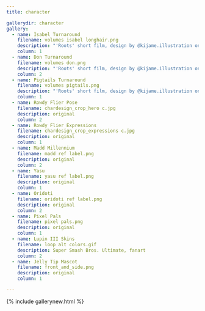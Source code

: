 ```yaml
---
title: character

gallerydir: character
gallery:
  - name: Isabel Turnaround
    filename: volumes isabel longhair.png
    description: "'Roots' short film, design by @kijame.illustration on instagram"
    column: 1
  - name: Don Turnaround
    filename: volumes don.png
    description: "'Roots' short film, design by @kijame.illustration on instagram"
    column: 2
  - name: Pigtails Turnaround
    filename: volumes pigtails.png
    description: "'Roots' short film, design by @kijame.illustration on instagram"
    column: 1
  - name: Rowdy Flier Pose
    filename: chardesign_crop_hero c.jpg
    description: original
    column: 2
  - name: Rowdy Flier Expressions
    filename: chardesign_crop_expressions c.jpg
    description: original
    column: 1
  - name: Madd Millennium
    filename: madd ref label.png
    description: original
    column: 2
  - name: Yasu
    filename: yasu ref label.png
    description: original
    column: 1
  - name: Oridoti
    filename: oridoti ref label.png
    description: original
    column: 2
  - name: Pixel Pals
    filename: pixel pals.png
    description: original
    column: 1
  - name: Lupin III Skins
    filename: loop alt colors.gif
    description: Super Smash Bros. Ultimate, fanart
    column: 2
  - name: Jelly Tip Mascot
    filename: front_and_side.png
    description: original
    column: 1

---
```


{% include gallerynew.html %}
